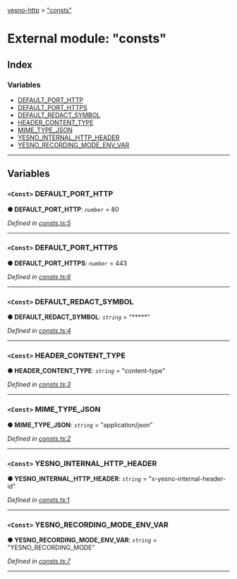 [yesno-http](../README.md) > ["consts"](../modules/_consts_.md)

# External module: "consts"

## Index

### Variables

* [DEFAULT_PORT_HTTP](_consts_.md#default_port_http)
* [DEFAULT_PORT_HTTPS](_consts_.md#default_port_https)
* [DEFAULT_REDACT_SYMBOL](_consts_.md#default_redact_symbol)
* [HEADER_CONTENT_TYPE](_consts_.md#header_content_type)
* [MIME_TYPE_JSON](_consts_.md#mime_type_json)
* [YESNO_INTERNAL_HTTP_HEADER](_consts_.md#yesno_internal_http_header)
* [YESNO_RECORDING_MODE_ENV_VAR](_consts_.md#yesno_recording_mode_env_var)

---

## Variables

<a id="default_port_http"></a>

### `<Const>` DEFAULT_PORT_HTTP

**● DEFAULT_PORT_HTTP**: *`number`* = 80

*Defined in [consts.ts:5](https://github.com/FormidableLabs/yesno/blob/8e1469e/src/consts.ts#L5)*

___
<a id="default_port_https"></a>

### `<Const>` DEFAULT_PORT_HTTPS

**● DEFAULT_PORT_HTTPS**: *`number`* = 443

*Defined in [consts.ts:6](https://github.com/FormidableLabs/yesno/blob/8e1469e/src/consts.ts#L6)*

___
<a id="default_redact_symbol"></a>

### `<Const>` DEFAULT_REDACT_SYMBOL

**● DEFAULT_REDACT_SYMBOL**: *`string`* = "*****"

*Defined in [consts.ts:4](https://github.com/FormidableLabs/yesno/blob/8e1469e/src/consts.ts#L4)*

___
<a id="header_content_type"></a>

### `<Const>` HEADER_CONTENT_TYPE

**● HEADER_CONTENT_TYPE**: *`string`* = "content-type"

*Defined in [consts.ts:3](https://github.com/FormidableLabs/yesno/blob/8e1469e/src/consts.ts#L3)*

___
<a id="mime_type_json"></a>

### `<Const>` MIME_TYPE_JSON

**● MIME_TYPE_JSON**: *`string`* = "application/json"

*Defined in [consts.ts:2](https://github.com/FormidableLabs/yesno/blob/8e1469e/src/consts.ts#L2)*

___
<a id="yesno_internal_http_header"></a>

### `<Const>` YESNO_INTERNAL_HTTP_HEADER

**● YESNO_INTERNAL_HTTP_HEADER**: *`string`* = "x-yesno-internal-header-id"

*Defined in [consts.ts:1](https://github.com/FormidableLabs/yesno/blob/8e1469e/src/consts.ts#L1)*

___
<a id="yesno_recording_mode_env_var"></a>

### `<Const>` YESNO_RECORDING_MODE_ENV_VAR

**● YESNO_RECORDING_MODE_ENV_VAR**: *`string`* = "YESNO_RECORDING_MODE"

*Defined in [consts.ts:7](https://github.com/FormidableLabs/yesno/blob/8e1469e/src/consts.ts#L7)*

___

